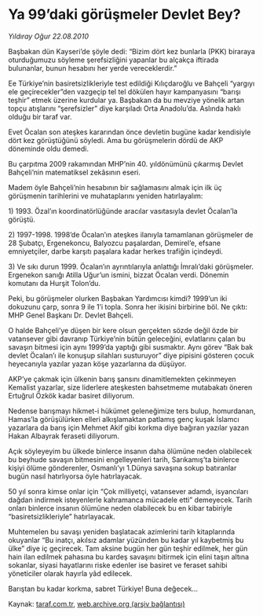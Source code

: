 # Ya 99’daki görüşmeler Devlet Bey?

*Yıldıray Oğur 22.08.2010*

<div class="yazi"><p>Başbakan dün Kayseri’de şöyle dedi: “Bizim dört kez bunlarla (PKK) biraraya oturduğumuzu söyleme şerefsizliğini yapanlar bu alçakça iftirada bulunanlar, bunun hesabını her yerde vereceklerdir.”</p>
<p>Ee Türkiye’nin basiretsizlikleriyle test edildiği Kılıçdaroğlu ve Bahçeli “yargıyı ele geçirecekler”den vazgeçip tel tel dökülen hayır kampanyasını “barışı teşhir” etmek üzerine kurdular ya. Başbakan da bu mevziye yönelik artan topçu atışlarını “şerefsizler” diye karşıladı Orta Anadolu’da. Aslında haklı olduğu bir taraf var.</p>
<p>Evet Öcalan son ateşkes kararından önce devletin bugüne kadar kendisiyle dört kez görüştüğünü söyledi. Ama bu görüşmelerin dördü de AKP döneminde oldu demedi.</p>
<p>Bu çarpıtma 2009 rakamından MHP’nin 40. yıldönümünü çıkarmış Devlet Bahçeli’nin matematiksel zekâsının eseri.</p>
<p>Madem öyle Bahçeli’nin hesabının bir sağlamasını almak için ilk üç görüşmenin tarihlerini ve muhataplarını yeniden hatırlayalım:</p>
<p>1) 1993. Özal’ın koordinatörlüğünde aracılar vasıtasıyla devlet Öcalan’la görüştü.</p>
<p>2) 1997-1998. 1998’de Öcalan’ın ateşkes ilanıyla tamamlanan görüşmeler de 28 Şubatçı, Ergenekoncu, Balyozcu paşalardan, Demirel’e, efsane emniyetçiler, darbe karşıtı paşalara kadar herkes trafiğin içindeydi.</p>
<p>3) Ve sıkı durun 1999. Öcalan’ın ayrıntılarıyla anlattığı İmralı’daki görüşmeler. Ergenekon sanığı Atilla Uğur’un ismini, bizzat Öcalan verdi. Dönemin komutanı da Hurşit Tolon’du.</p>
<p>Peki, bu görüşmeler olurken Başbakan Yardımcısı kimdi? 1999’un iki dokuzunu çarp, sonra 9 ile 1’i topla. Sonra her ikisini birbirine böl. Ne çıktı: MHP Genel Başkanı Dr. Devlet Bahçeli.</p>
<p>O halde Bahçeli’ye düşen bir kere olsun gerçekten sözde değil özde bir vatansever gibi davranıp Türkiye’nin bütün geleceğini, evlatlarını çalan bu savaşın bitmesi için aynı 1999’da yaptığı gibi susmaktır. Aynı görev “Bak bak devlet Öcalan’ı ile konuşup silahları susturuyor” diye pipisini gösteren çocuk heyecanıyla yazılar yazan köşe yazarlarına da düşüyor.</p>
<p>AKP’ye çakmak için ülkenin barış şansını dinamitlemekten çekinmeyen Kemalist yazarlar, size liderlere ateşkesten bahsetmeme mutabakatı öneren Ertuğrul Özkök kadar basiret diliyorum.</p>
<p>Nedense barışmayı hikmet-i hükümet geleneğimize ters bulup, homurdanan, Hamas’la görüşülürken elleri alkışlamaktan patlamış genç kuşak İslamcı yazarlara da barış için Mehmet Akif gibi korkma diye bağıran yazılar yazan Hakan Albayrak feraseti diliyorum.</p>
<p>Açık söyleyeyim bu ülkede binlerce insanın daha ölümüne neden olabilecek bu beyhude savaşın bitmesini engelleyenleri tarih, Sarıkamış’ta binlerce kişiyi ölüme gönderenler, Osmanlı’yı 1.Dünya savaşına sokup batıranlar bugün nasıl hatırlıyorsa öyle hatırlayacak.</p>
<p>50 yıl sonra kimse onlar için “Çok milliyetçi, vatansever adamdı, isyancıları dağdan indirmek isteyenlerle kahramanca mücadele etti” demeyecek. Tarih onları binlerce insanın ölümüne neden olabilecek bu en kibar tabiriyle “basiretsizlikleriyle” hatırlayacak.</p>
<p>Muhtemelen bu savaşı yeniden başlatacak azimlerini tarih kitaplarında okuyanlar “Bu inatçı, akılsız adamlar yüzünden bu kadar yıl kaybetmiş bu ülke” diye iç geçirecek. Tam aksine bugün her gün teşhir edilmek, her gün hain ilan edilmek pahasına bu kardeş savaşını bitirmek için elini taşın altına sokanlar, siyasi hayatlarını riske edenler ise basiret ve feraset sahibi yöneticiler olarak hayırla yâd edilecek.</p>
<p>Barıştan bu kadar korkma, sabret Türkiye! Buna değecek…</p></div>

Kaynak: [taraf.com.tr](http://www.taraf.com.tr:80/yildiray-ogur/makale-ya-99-daki-gorusmeler-devlet-bey.htm), [web.archive.org (arşiv bağlantısı)](http://web.archive.org/web/20100823202847/http://www.taraf.com.tr:80/yildiray-ogur/makale-ya-99-daki-gorusmeler-devlet-bey.htm)
